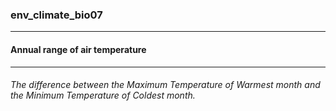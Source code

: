 ### env_climate_bio07



------
#### Annual range of air temperature



------
###### The difference between the Maximum Temperature of Warmest month and the Minimum Temperature of Coldest month.